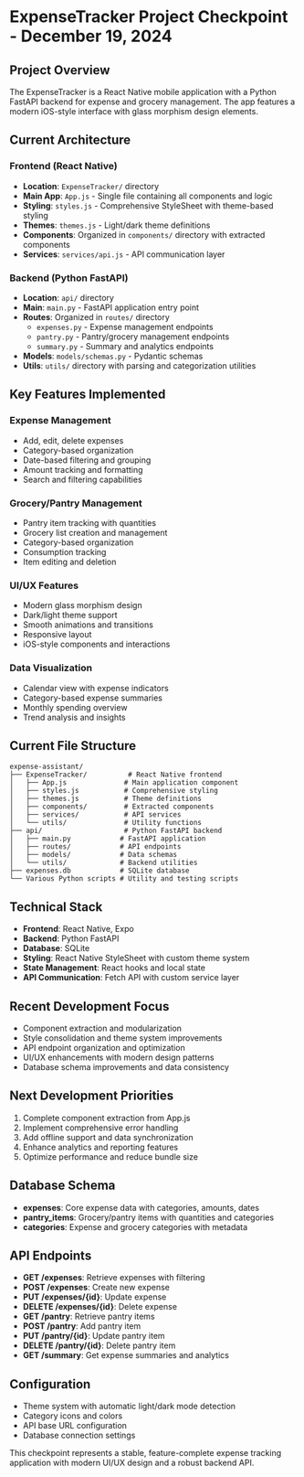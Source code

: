 # ExpenseTracker Project Checkpoint - December 19, 2024

## Project Overview
The ExpenseTracker is a React Native mobile application with a Python FastAPI backend for expense and grocery management. The app features a modern iOS-style interface with glass morphism design elements.

## Current Architecture

### Frontend (React Native)
- **Location**: `ExpenseTracker/` directory
- **Main App**: `App.js` - Single file containing all components and logic
- **Styling**: `styles.js` - Comprehensive StyleSheet with theme-based styling
- **Themes**: `themes.js` - Light/dark theme definitions
- **Components**: Organized in `components/` directory with extracted components
- **Services**: `services/api.js` - API communication layer

### Backend (Python FastAPI)
- **Location**: `api/` directory
- **Main**: `main.py` - FastAPI application entry point
- **Routes**: Organized in `routes/` directory
  - `expenses.py` - Expense management endpoints
  - `pantry.py` - Pantry/grocery management endpoints
  - `summary.py` - Summary and analytics endpoints
- **Models**: `models/schemas.py` - Pydantic schemas
- **Utils**: `utils/` directory with parsing and categorization utilities

## Key Features Implemented

### Expense Management
- Add, edit, delete expenses
- Category-based organization
- Date-based filtering and grouping
- Amount tracking and formatting
- Search and filtering capabilities

### Grocery/Pantry Management
- Pantry item tracking with quantities
- Grocery list creation and management
- Category-based organization
- Consumption tracking
- Item editing and deletion

### UI/UX Features
- Modern glass morphism design
- Dark/light theme support
- Smooth animations and transitions
- Responsive layout
- iOS-style components and interactions

### Data Visualization
- Calendar view with expense indicators
- Category-based expense summaries
- Monthly spending overview
- Trend analysis and insights

## Current File Structure
```
expense-assistant/
├── ExpenseTracker/          # React Native frontend
│   ├── App.js              # Main application component
│   ├── styles.js           # Comprehensive styling
│   ├── themes.js           # Theme definitions
│   ├── components/         # Extracted components
│   ├── services/           # API services
│   └── utils/              # Utility functions
├── api/                    # Python FastAPI backend
│   ├── main.py            # FastAPI application
│   ├── routes/            # API endpoints
│   ├── models/            # Data schemas
│   └── utils/             # Backend utilities
├── expenses.db            # SQLite database
└── Various Python scripts # Utility and testing scripts
```

## Technical Stack
- **Frontend**: React Native, Expo
- **Backend**: Python FastAPI
- **Database**: SQLite
- **Styling**: React Native StyleSheet with custom theme system
- **State Management**: React hooks and local state
- **API Communication**: Fetch API with custom service layer

## Recent Development Focus
- Component extraction and modularization
- Style consolidation and theme system improvements
- API endpoint organization and optimization
- UI/UX enhancements with modern design patterns
- Database schema improvements and data consistency

## Next Development Priorities
1. Complete component extraction from App.js
2. Implement comprehensive error handling
3. Add offline support and data synchronization
4. Enhance analytics and reporting features
5. Optimize performance and reduce bundle size

## Database Schema
- **expenses**: Core expense data with categories, amounts, dates
- **pantry_items**: Grocery/pantry items with quantities and categories
- **categories**: Expense and grocery categories with metadata

## API Endpoints
- **GET /expenses**: Retrieve expenses with filtering
- **POST /expenses**: Create new expense
- **PUT /expenses/{id}**: Update expense
- **DELETE /expenses/{id}**: Delete expense
- **GET /pantry**: Retrieve pantry items
- **POST /pantry**: Add pantry item
- **PUT /pantry/{id}**: Update pantry item
- **DELETE /pantry/{id}**: Delete pantry item
- **GET /summary**: Get expense summaries and analytics

## Configuration
- Theme system with automatic light/dark mode detection
- Category icons and colors
- API base URL configuration
- Database connection settings

This checkpoint represents a stable, feature-complete expense tracking application with modern UI/UX design and a robust backend API. 